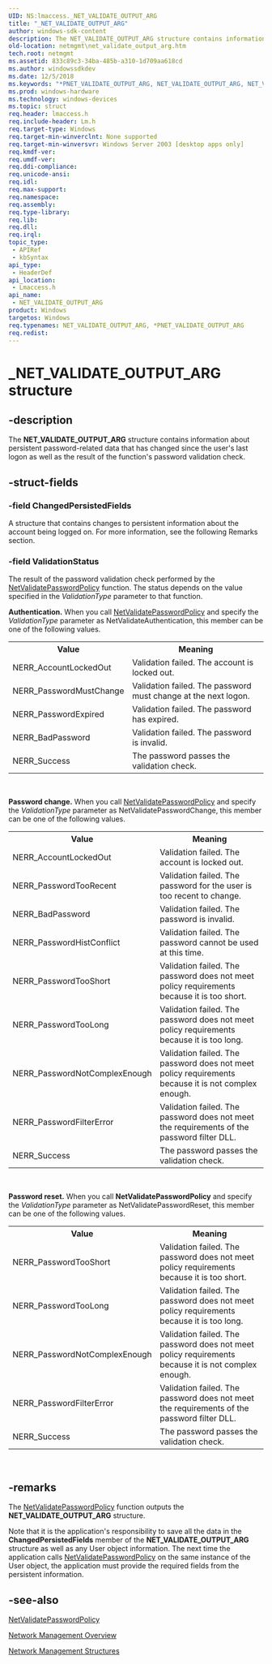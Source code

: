 ```yaml
---
UID: NS:lmaccess._NET_VALIDATE_OUTPUT_ARG
title: "_NET_VALIDATE_OUTPUT_ARG"
author: windows-sdk-content
description: The NET_VALIDATE_OUTPUT_ARG structure contains information about persistent password-related data that has changed since the user's last logon as well as the result of the function's password validation check.
old-location: netmgmt\net_validate_output_arg.htm
tech.root: netmgmt
ms.assetid: 833c89c3-34ba-485b-a310-1d709aa618cd
ms.author: windowssdkdev
ms.date: 12/5/2018
ms.keywords: "*PNET_VALIDATE_OUTPUT_ARG, NET_VALIDATE_OUTPUT_ARG, NET_VALIDATE_OUTPUT_ARG structure [Network Management], PNET_VALIDATE_OUTPUT_ARG, PNET_VALIDATE_OUTPUT_ARG structure pointer [Network Management], _NET_VALIDATE_OUTPUT_ARG, lmaccess/NET_VALIDATE_OUTPUT_ARG, lmaccess/PNET_VALIDATE_OUTPUT_ARG, netmgmt.net_validate_output_arg"
ms.prod: windows-hardware
ms.technology: windows-devices
ms.topic: struct
req.header: lmaccess.h
req.include-header: Lm.h
req.target-type: Windows
req.target-min-winverclnt: None supported
req.target-min-winversvr: Windows Server 2003 [desktop apps only]
req.kmdf-ver: 
req.umdf-ver: 
req.ddi-compliance: 
req.unicode-ansi: 
req.idl: 
req.max-support: 
req.namespace: 
req.assembly: 
req.type-library: 
req.lib: 
req.dll: 
req.irql: 
topic_type:
 - APIRef
 - kbSyntax
api_type:
 - HeaderDef
api_location:
 - Lmaccess.h
api_name:
 - NET_VALIDATE_OUTPUT_ARG
product: Windows
targetos: Windows
req.typenames: NET_VALIDATE_OUTPUT_ARG, *PNET_VALIDATE_OUTPUT_ARG
req.redist: 
---
```


# _NET_VALIDATE_OUTPUT_ARG structure


## -description


The <b>NET_VALIDATE_OUTPUT_ARG</b> structure contains information about persistent password-related data that has changed since the user's last logon as well as the result of the function's password validation check.


## -struct-fields




### -field ChangedPersistedFields

A  structure that contains changes to persistent information about the account being logged on. For more information, see the following Remarks section.


### -field ValidationStatus

The result of the password validation check performed by the <a href="https://msdn.microsoft.com/be5ce51b-6568-49c8-954d-7b0d4bcb8611">NetValidatePasswordPolicy</a> function. The status depends on the value specified in the <i>ValidationType</i> parameter to that function.

<b>Authentication.</b> When you call <a href="https://msdn.microsoft.com/be5ce51b-6568-49c8-954d-7b0d4bcb8611">NetValidatePasswordPolicy</a> and specify the <i>ValidationType</i> parameter as NetValidateAuthentication, this member can be one of the following values.

<table>
<tr>
<th>Value</th>
<th>Meaning</th>
</tr>
<tr>
<td>NERR_AccountLockedOut</td>
<td>Validation failed. The account is locked out. </td>
</tr>
<tr>
<td>NERR_PasswordMustChange</td>
<td>Validation failed. The password must change at the next logon. </td>
</tr>
<tr>
<td>NERR_PasswordExpired</td>
<td>Validation failed. The password has expired. </td>
</tr>
<tr>
<td>NERR_BadPassword</td>
<td>Validation failed. The password is invalid. </td>
</tr>
<tr>
<td>NERR_Success</td>
<td>The password passes the validation check.</td>
</tr>
</table>
 

<b>Password change.</b> When you call <a href="https://msdn.microsoft.com/be5ce51b-6568-49c8-954d-7b0d4bcb8611">NetValidatePasswordPolicy</a> and specify the <i>ValidationType</i> parameter as NetValidatePasswordChange, this member can be one of the following values.

<table>
<tr>
<th>Value</th>
<th>Meaning</th>
</tr>
<tr>
<td>NERR_AccountLockedOut</td>
<td>Validation failed. The account is locked out. </td>
</tr>
<tr>
<td>NERR_PasswordTooRecent</td>
<td>Validation failed. The password for the user is too recent to change. </td>
</tr>
<tr>
<td>NERR_BadPassword</td>
<td>Validation failed. The password is invalid. </td>
</tr>
<tr>
<td>NERR_PasswordHistConflict</td>
<td>Validation failed. The password cannot be used at this time. </td>
</tr>
<tr>
<td>NERR_PasswordTooShort</td>
<td>Validation failed. The password does not meet policy requirements because it is  too short. </td>
</tr>
<tr>
<td>NERR_PasswordTooLong</td>
<td>Validation failed. The password does not meet policy requirements because it is too long. </td>
</tr>
<tr>
<td>NERR_PasswordNotComplexEnough</td>
<td>Validation failed. The password does not meet policy requirements because it is  not complex enough. </td>
</tr>
<tr>
<td>NERR_PasswordFilterError</td>
<td>Validation failed. The password does not meet  the requirements of the password filter DLL. </td>
</tr>
<tr>
<td>NERR_Success</td>
<td>The password passes the validation check.</td>
</tr>
</table>
 

<b>Password reset.</b> When you call <b>NetValidatePasswordPolicy</b> and specify the <i>ValidationType</i> parameter as NetValidatePasswordReset, this member can be one of the following values.

<table>
<tr>
<th>Value</th>
<th>Meaning</th>
</tr>
<tr>
<td>NERR_PasswordTooShort</td>
<td>Validation failed. The password does not meet policy requirements because it is  too short.</td>
</tr>
<tr>
<td>NERR_PasswordTooLong</td>
<td>Validation failed. The password does not meet policy requirements because it is too long.</td>
</tr>
<tr>
<td>NERR_PasswordNotComplexEnough</td>
<td>Validation failed. The password does not meet policy requirements because it is  not complex enough.  </td>
</tr>
<tr>
<td>NERR_PasswordFilterError</td>
<td>Validation failed. The password does not meet  the requirements of the password filter DLL. </td>
</tr>
<tr>
<td>NERR_Success</td>
<td>The password passes the validation check.</td>
</tr>
</table>
 


## -remarks



The <a href="https://msdn.microsoft.com/be5ce51b-6568-49c8-954d-7b0d4bcb8611">NetValidatePasswordPolicy</a> function outputs the <b>NET_VALIDATE_OUTPUT_ARG</b> structure. 

Note that it is the application's responsibility to save all the data in the <b>ChangedPersistedFields</b> member of the <b>NET_VALIDATE_OUTPUT_ARG</b> structure as well as any User object information. The next time the application calls <a href="https://msdn.microsoft.com/be5ce51b-6568-49c8-954d-7b0d4bcb8611">NetValidatePasswordPolicy</a> on the same instance of the User object, the application must provide the required fields from the persistent information.




## -see-also




<a href="https://msdn.microsoft.com/be5ce51b-6568-49c8-954d-7b0d4bcb8611">NetValidatePasswordPolicy</a>



<a href="https://msdn.microsoft.com/426c7b2e-027c-4a88-97b7-eba5201d0f0d">Network Management Overview</a>



<a href="https://msdn.microsoft.com/a4b05054-bef2-4cab-89f6-725d92ee75b8">Network Management Structures</a>
 

 

